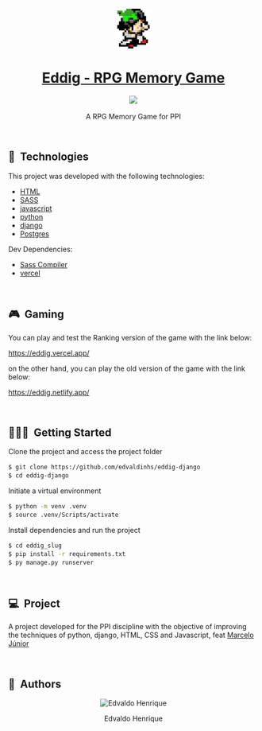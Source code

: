 <p id="title" align="center">
  <a href="#title">
    <img width="80" height="80" src="./eddig_slug/static/eddig/assets/ico.png" height="128">
    <h1 align="center">Eddig - RPG Memory Game</h1>
  </a>
</p>

<p align="center">

  <a aria-label="Made By Edvaldo" href="https://github.com/edvaldinhs/">
    <img src="https://img.shields.io/badge/MADE%20BY%20Edvaldo-000000.svg?style=for-the-badge&labelColor=000&logo=starship&logoColor=fff&logoWidth=20">
  </a>
</p>

<p align="center">A RPG Memory Game for PPI</p>

<br>

## 🧪&nbsp; Technologies

This project was developed with the following technologies:

- [HTML](https://developer.mozilla.org/)
- [SASS](https://sass-lang.com/)
- [javascript](https://developer.mozilla.org/)
- [python](https://www.python.org)
- [django](https://www.djangoproject.com)
- [Postgres](https://neon.tech/)

Dev Dependencies:

- [Sass Compiler](https://marketplace.visualstudio.com/items?itemName=glenn2223.live-sass)
- [vercel](https://vercel.com/)

<br>

## 🎮&nbsp; Gaming

You can play and test the Ranking version of the game with the link below:

https://eddig.vercel.app/

on the other hand, you can play the old version of the game with the link below:

https://eddig.netlify.app/

<br>

## 🧑🏻‍💻&nbsp; Getting Started

Clone the project and access the project folder

```bash
$ git clone https://github.com/edvaldinhs/eddig-django
$ cd eddig-django
```

Initiate a virtual environment

```bash
$ python -m venv .venv
$ source .venv/Scripts/activate
```

Install dependencies and run the project
```bash
$ cd eddig_slug
$ pip install -r requirements.txt
$ py manage.py runserver
```

<br>

## 💻&nbsp; Project

A project developed for the PPI discipline with the objective of improving the techniques of python, django, HTML, CSS and Javascript, feat [Marcelo Júnior](https://github.com/MimMarcelo)

<br>

## 🧑&nbsp; Authors

<p align="center">
    <img width="20%" src="https://github.com/edvaldinhs.png" alt="Edvaldo Henrique">
  <p align="center">
    Edvaldo Henrique
  </p >
</p>
